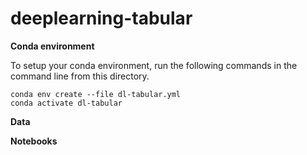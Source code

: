 # deeplearning-tabular


**Conda environment**

To setup your conda environment, run the following commands in the command line from this directory.

```
conda env create --file dl-tabular.yml
conda activate dl-tabular
```

**Data**


**Notebooks**
